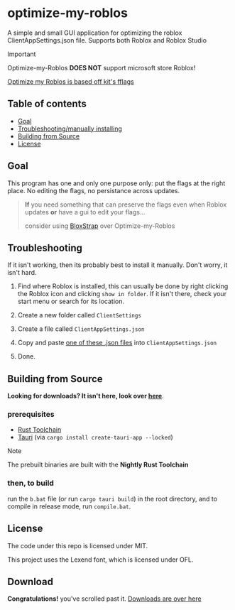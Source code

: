<!-- markdownlint-disable MD033 -->

# optimize-my-roblos

A simple and small GUI application for optimizing the roblox ClientAppSettings.json file. Supports both Roblox and Roblox Studio

> [!IMPORTANT]
> Optimize-my-Roblos **DOES NOT** support microsoft store Roblox!

[Optimize my Roblos is based off kit's fflags](https://github.com/catb0x/Roblox-Potato-FFlags)

## Table of contents

- [Goal](#goal)
- [Troubleshooting/manually installing](#troubleshooting)
- [Building from Source](#building-from-source)
- [License](#license)

## Goal

This program has one and only one purpose only: put the flags at the right place. No editing the flags, no persistance across updates.

> **If**
> you need something that can preserve the flags even when Roblox updates **or** have a gui to edit your flags...
>
> consider using [BloxStrap](https://github.com/pizzaboxer/bloxstrap) over Optimize-my-Roblos

## Troubleshooting

If it isn't working, then its probably best to install it manually. Don't worry, it isn't hard.

1. Find where Roblox is installed, this can usually be done by right clicking the Roblox icon and clicking `show in folder`. If it isn't there, check your start menu or search for its location.

1. Create a new folder called `ClientSettings`

1. Create a file called `ClientAppSettings.json`

1. Copy and paste [one of these .json files](https://github.com/WilliamAnimate/optimize-my-roblos/blob/main/src-tauri/src/) into `ClientAppSettings.json`

1. Done.

## Building from Source

**Looking for downloads? It isn't here, look over [here](https://github.com/WilliamAnimate/optimize-my-roblos/releases)**.

### prerequisites

- [Rust Toolchain](https://rust-lang.org)
- [Tauri](https://tauri.app/) (via `cargo install create-tauri-app --locked`)

> [!NOTE]
> The prebuilt binaries are built with the **Nightly Rust Toolchain**

### then, to build

run the `b.bat` file (or run `cargo tauri build`) in the root directory, and to compile in release mode, run `compile.bat`.

## License

The code under this repo is licensed under MIT.

This project uses the Lexend font, which is licensed under OFL.

## Download

**Congratulations!** you've scrolled past it. [Downloads are over here](https://github.com/WilliamAnimate/optimize-my-roblos/releases)
